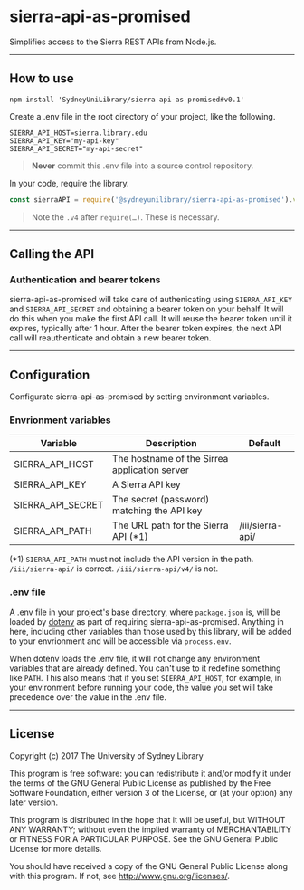 # sierra-api-as-promised
Simplifies access to the Sierra REST APIs from Node.js.




----

## How to use

```
npm install 'SydneyUniLibrary/sierra-api-as-promised#v0.1'
```

Create a .env file in the root directory of your project, like the following.

```
SIERRA_API_HOST=sierra.library.edu
SIERRA_API_KEY="my-api-key"
SIERRA_API_SECRET="my-api-secret"
```

> **Never** commit this .env file into a source control repository.

In your code, require the library.

```javascript
const sierraAPI = require('@sydneyunilibrary/sierra-api-as-promised').v4
```

> Note the `.v4` after `require(…)`. These is necessary.




----

## Calling the API

### Authentication and bearer tokens

sierra-api-as-promised will take care of authenicating using `SIERRA_API_KEY` and `SIERRA_API_SECRET`
and obtaining a bearer token on your behalf. It will do this when you make the first API call.
It will reuse the bearer token until it expires, typically after 1 hour.
After the bearer token expires, the next API call will reauthenticate and obtain a new bearer token.
 
 


----

## Configuration

Configurate sierra-api-as-promised by setting environment variables.

### Envrionment variables

Variable          | Description                                   | Default
------------------|-----------------------------------------------|------------------
SIERRA_API_HOST   | The hostname of the Sirrea application server | 
SIERRA_API_KEY    | A Sierra API key                              |
SIERRA_API_SECRET | The secret (password) matching the API key    |
SIERRA_API_PATH   | The URL path for the Sierra API (\*1)         | /iii/sierra-api/

(\*1) `SIERRA_API_PATH` must not include the API version in the path. `/iii/sierra-api/` is correct. `/iii/sierra-api/v4/` is not.

### .env file

A .env file in your project's base directory, where `package.json` is, will be loaded by [dotenv](https://github.com/motdotla/dotenv)
as part of requiring sierra-api-as-promised. Anything in here, including other variables than those used by this library, will be added
to your envrionment and will be accessible via `process.env`.

When dotenv loads the .env file, it will not change any environment variables that are already defined. You can't use
to it redefine something like `PATH`. This also means that if you set `SIERRA_API_HOST`, for example, in your environment
before running your code, the value you set will take precedence over the value in the .env file.




----

## License

Copyright (c) 2017  The University of Sydney Library

This program is free software: you can redistribute it and/or modify
it under the terms of the GNU General Public License as published by
the Free Software Foundation, either version 3 of the License, or
(at your option) any later version.

This program is distributed in the hope that it will be useful,
but WITHOUT ANY WARRANTY; without even the implied warranty of
MERCHANTABILITY or FITNESS FOR A PARTICULAR PURPOSE.  See the
GNU General Public License for more details.

You should have received a copy of the GNU General Public License
along with this program.  If not, see <http://www.gnu.org/licenses/>.
